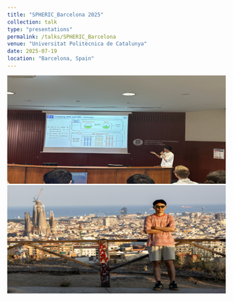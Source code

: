 ```yaml
---
title: "SPHERIC_Barcelona 2025"
collection: talk
type: "presentations"
permalink: /talks/SPHERIC_Barcelona
venue: "Universitat Politècnica de Catalunya"
date: 2025-07-19
location: "Barcelona, Spain"
---
```


<!-- **Oral presentation**  -->
<!-- ![](/images/talks/spheric_Barcelona.jpg) -->
<img src="/images/talks/spheric_barcelona1.jpg" width="600" height="250" alt="">
<img src="/images/talks/spheric_barcelona2.JPG" width="600" height="250" alt="">
